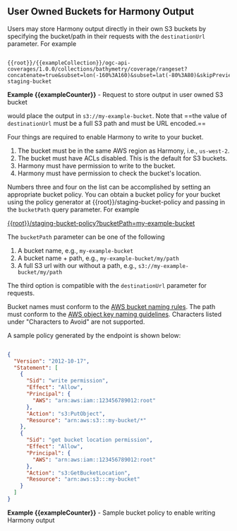 ## User Owned Buckets for Harmony Output
Users may store Harmony output directly in their own S3 buckets by specifying the bucket/path
in their requests with the `destinationUrl` parameter. For example

```

{{root}}/{{exampleCollection}}/ogc-api-coverages/1.0.0/collections/bathymetry/coverage/rangeset?concatenate=true&subset=lon(-160%3A160)&subset=lat(-80%3A80)&skipPreview=true&maxResults=1&destinationUrl=3%3A%2F%2Fmy-staging-bucket

```
**Example {{exampleCounter}}** - Request to store output in user owned S3 bucket

would place the output in `s3://my-example-bucket`. Note that ==the value of `destinationUrl` must be a full S3 path and
must be URL encoded.==

Four things are required to enable Harmony to write to your bucket.

1. The bucket must be in the same AWS region as Harmony, i.e., `us-west-2`.
2. The bucket must have ACLs disabled. This is the default for S3 buckets.
3. Harmony must have permission to write to the bucket.
4. Harmony must have permission to check the bucket's location.

Numbers three and four on the list can be accomplished by setting an appropriate bucket policy.
You can obtain a bucket policy for your bucket using the policy generator at
{{root}}/staging-bucket-policy and passing in the `bucketPath` query parameter. For example

[{{root}}/staging-bucket-policy?bucketPath=my-example-bucket]({{root}}/staging-bucket-policy?bucketPath=my-example-bucket)


The `bucketPath` parameter can be one of the following
1. A bucket name, e.g., `my-example-bucket`
2. A bucket name + path, e.g., `my-example-bucket/my/path`
3. A full S3 url with our without a path, e.g., `s3://my-example-bucket/my/path`

The third option is compatible with the `destinationUrl` parameter for requests.

Bucket names must conform to the [AWS bucket naming rules](https://docs.aws.amazon.com/AmazonS3/latest/userguide/bucketnamingrules.html). The path must conform to the [AWS object key naming guidelines](https://docs.aws.amazon.com/AmazonS3/latest/userguide/object-keys.html). Characters listed under "Characters to Avoid" are not supported.

A sample policy generated by the endpoint is shown below:


```json

{
  "Version": "2012-10-17",
  "Statement": [
    {
      "Sid": "write permission",
      "Effect": "Allow",
      "Principal": {
        "AWS": "arn:aws:iam::123456789012:root"
      },
      "Action": "s3:PutObject",
      "Resource": "arn:aws:s3:::my-bucket/*"
    },
    {
      "Sid": "get bucket location permission",
      "Effect": "Allow",
      "Principal": {
        "AWS": "arn:aws:iam::123456789012:root"
      },
      "Action": "s3:GetBucketLocation",
      "Resource": "arn:aws:s3:::my-bucket"
    }
  ]
}

```
**Example {{exampleCounter}}** - Sample bucket policy to enable writing Harmony output

<br/>
<br/>
